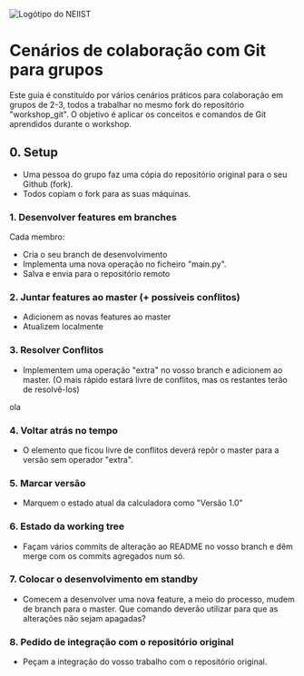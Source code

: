 ![Logótipo do NEIIST](https://neiist.tecnico.ulisboa.pt/static/media/neiist_logo.5b6bbd8f2f7eb5ee5200.png)
# Cenários de colaboração com Git para grupos
Este guia é constituído por vários cenários práticos para colaboração em grupos de 2-3, todos a trabalhar no mesmo fork do repositório "workshop_git". O objetivo é aplicar os conceitos e comandos de Git aprendidos durante o workshop.


## 0. Setup
- Uma pessoa do grupo faz uma cópia do repositório original para o seu Github (fork).
- Todos copiam o fork para as suas máquinas.


### 1. Desenvolver features em branches
Cada membro:
- Cria o seu branch de desenvolvimento
- Implementa uma nova operação no ficheiro "main.py".
- Salva e envia para o repositório remoto


### 2. Juntar features ao master (+ possíveis conflitos)
- Adicionem as novas features ao master
- Atualizem localmente


### 3. Resolver Conflitos
- Implementem uma operação "extra" no vosso branch e adicionem ao master.
(O mais rápido estará livre de conflitos, mas os restantes terão de resolvê-los)

ola


### 4. Voltar atrás no tempo
- O elemento que ficou livre de conflitos deverá repôr o master para a versão sem operador "extra".


### 5. Marcar versão
- Marquem o estado atual da calculadora como "Versão 1.0"


### 6. Estado da working tree
- Façam vários commits de alteração ao README no vosso branch e dêm merge com os commits agregados num só.


### 7. Colocar o desenvolvimento em standby
- Comecem a desenvolver uma nova feature, a meio do processo, mudem de branch para o master. Que comando deverão utilizar para que as alterações não sejam apagadas?


### 8. Pedido de integração com o repositório original
- Peçam a integração do vosso trabalho com o repositório original.


